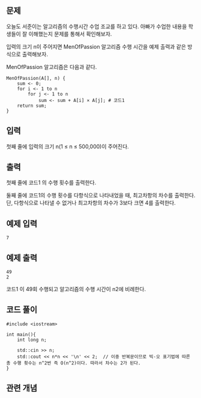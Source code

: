 ## 문제 
오늘도 서준이는 알고리즘의 수행시간 수업 조교를 하고 있다. 아빠가 수업한 내용을 학생들이 잘 이해했는지 문제를 통해서 확인해보자.

입력의 크기 n이 주어지면 MenOfPassion 알고리즘 수행 시간을 예제 출력과 같은 방식으로 출력해보자.

MenOfPassion 알고리즘은 다음과 같다.

```
MenOfPassion(A[], n) {
    sum <- 0;
    for i <- 1 to n
        for j <- 1 to n
            sum <- sum + A[i] × A[j]; # 코드1
    return sum;
}
```
## 입력
첫째 줄에 입력의 크기 n(1 ≤ n ≤ 500,000)이 주어진다.


## 출력
첫째 줄에 코드1 의 수행 횟수를 출력한다.

둘째 줄에 코드1의 수행 횟수를 다항식으로 나타내었을 때, 최고차항의 차수를 출력한다. 단, 다항식으로 나타낼 수 없거나 최고차항의 차수가 3보다 크면 4를 출력한다.
## 예제 입력 
```
7
```

## 예제 출력  
```
49
2
```
코드1 이 49회 수행되고 알고리즘의 수행 시간이 n2에 비례한다.


## 코드 풀이
```
#include <iostream>

int main(){
    int long n;

    std::cin >> n;
    std::cout << n*n << '\n' << 2;  // 이중 반복문이므로 빅-오 표기법에 따른 총 수행 횟수는 n^2번 즉 O(n^2)이다. 따라서 차수는 2가 된다.
}
```
## 관련 개념
